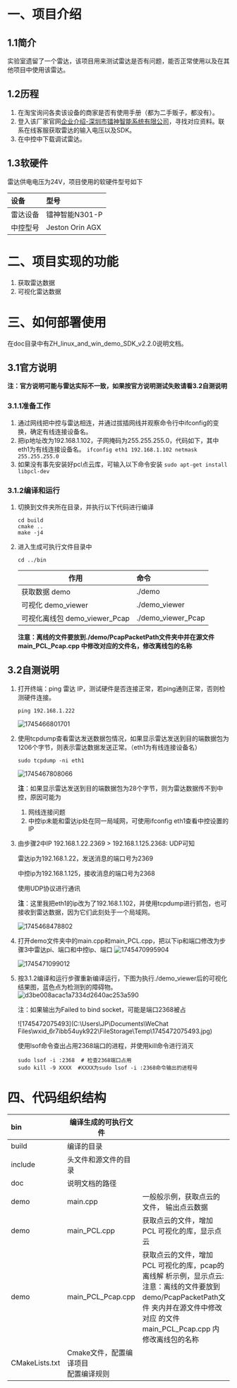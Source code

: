 # 一、项目介绍

## 1.1简介

实验室遗留了一个雷达，该项目用来测试雷达是否有问题，能否正常使用以及在其他项目中使用该雷达。

## 1.2历程

1. 在淘宝询问各卖该设备的商家是否有使用手册（都为二手贩子，都没有）。
2. 登入该厂家官网[企业介绍-深圳市镭神智能系统有限公司](https://www.leishen-lidar.com/about)，寻找对应资料。联系在线客服获取雷达的输入电压以及SDK。
3. 在中控中下载调试雷达。

## 1.3软硬件

雷达供电电压为24V，项目使用的软硬件型号如下

| 设备     | 型号            |
| :------- | :-------------- |
| 雷达设备 | 镭神智能N301-P  |
| 中控型号 | Jeston Orin AGX |

# 二、项目实现的功能

1. 获取雷达数据
2. 可视化雷达数据

# 三、如何部署使用

在doc目录中有ZH_linux_and_win_demo_SDK_v2.2.0说明文档。

## 3.1官方说明

**注：官方说明可能与雷达实际不一致，如果按官方说明测试失败请看3.2自测说明**

### 3.1.1准备工作

1. 通过网线把中控与雷达相连，并通过拔插网线并观察命令行中ifconfig的变换，确定有线连接设备名。
2. 把ip地址改为192.168.1.102，子网掩码为255.255.255.0，代码如下，其中eth1为有线连接设备名。
   `ifconfig eth1 192.168.1.102 netmask 255.255.255.0`
3. 如果没有事先安装好pcl点云库，可输入以下命令安装
   `sudo apt-get install libpcl-dev`

### 3.1.2编译和运行

1. 切换到文件夹所在目录，并执行以下代码进行编译

   ```linux
   cd build
   cmake ..
   make -j4
   ```

2. 进入生成可执行文件目录中

   ```
   cd ../bin
   ```

   | 作用                          | 命令               |
   | ----------------------------- | :----------------- |
   | 获取数据   demo               | ./demo             |
   | 可视化 demo_viewer            | ./demo_viewer      |
   | 可视化离线包 demo_viewer_Pcap | ./demo_viewer_Pcap |

   **注意：离线的文件要放到./demo/PcapPacketPath文件夹中并在源文件main_PCL_Pcap.cpp 中修改对应的文件名，修改离线包的名称**

## 3.2自测说明

1. 打开终端：ping 雷达 IP，测试硬件是否连接正常，若ping通则正常，否则检测硬件连接。

   ```
   ping 192.168.1.222
   ```

   ![1745466801701](C:\Git\.ssh\雷达N301-P\image\1745466801701.jpg)

2. 使用tcpdump查看雷达发送数据包情况，如果显示雷达发送到目的端数据包为1206个字节，则表示雷达数据发送正常。（eth1为有线连接设备名）

   ```
   sudo tcpdump -ni eth1
   ```

   ![1745467808066](C:\Git\.ssh\雷达N301-P\image\1745467808066.jpg)

   **注**：如果显示雷达发送到目的端数据包为28个字节，则为雷达数据传不到中控，原因可能为

   1. 网线连接问题
   2. 中控ip未能和雷达ip处在同一局域网，可使用ifconfig eth1查看中控设置的IP

3. 由步骤2中IP 192.168.1.22.2369 > 192.168.1.125.2368: UDP可知

   雷达ip为192.168.1.22，发送消息的端口号为2369

   中控ip为192.168.1.125，接收消息的端口号为2368

   使用UDP协议进行通讯

   **注**：这里我把eth1的ip改为了192.168.1.102，并使用tcpdump进行抓包，也可接收到雷达数据，因为它们此刻处于一个局域网。

   ![1745468478802](C:\Git\.ssh\雷达N301-P\image\1745468478802.jpg)

4. 打开demo文件夹中的main.cpp和main_PCL.cpp，把以下ip和端口修改为步骤3中雷达pi、端口和中控ip、端口
   <img src="C:\Git\.ssh\雷达N301-P\image\1745470995904.jpg" alt="1745470995904"  />

   <img src="C:\Git\.ssh\雷达N301-P\image\1745471099012.jpg" alt="1745471099012"  />

5. 按3.1.2编译和运行步骤重新编译运行，下图为执行./demo_viewer后的可视化结果图，蓝色点为检测到的障碍物。
   ![d3be008acac1a7334d2640ac253a590](C:\Git\.ssh\雷达N301-P\image\d3be008acac1a7334d2640ac253a590.png)

   注：如果输出为Failed to bind socket，可能是端口2368被占

   ![1745472075493](C:\Users\JP\Documents\WeChat Files\wxid_6r7ibb54uyk922\FileStorage\Temp\1745472075493.jpg)

   使用lsof命令查出占用2368端口的进程，并使用kill命令进行消灭

   ```
   sudo lsof -i :2368  # 检查2368端口占用
   sudo kill -9 XXXX  #XXXX为sudo lsof -i :2368命令输出的进程号
   ```

# 四、代码组织结构

| bin            | 编译生成的可执行文件                      |                                                              |
| :------------- | ----------------------------------------- | ------------------------------------------------------------ |
| build          | 编译的目录                                |                                                              |
| include        | 头文件和源文件的目录                      |                                                              |
| doc            | 说明文档的路径                            |                                                              |
| demo           | main.cpp                                  | 一般般示例，获取点云的文件， 输出点云数据                    |
| demo           | main_PCL.cpp                              | 获取点云的文件，增加PCL 可视化的库，显示点云                 |
| demo           | main_PCL_Pcap.cpp                         | 获取点云的文件，增加PCL 可视化的库，pcap的离线解 析示例，显示点云: 注意：离线的文件要放到 demo/PcapPacketPath文件 夹内并在源文件中修改对应 的文件main_PCL_Pcap.cpp 内修改离线包的名称 |
| CMakeLists.txt | Cmake文件，配置编译项目<br />配置编译规则 |                                                              |




